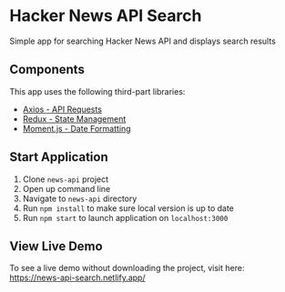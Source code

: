 # Hacker News API Search

Simple app for searching Hacker News API and displays search results

## Components

This app uses the following third-part libraries:

- [Axios - API Requests](https://www.npmjs.com/package/axios)
- [Redux - State Management](https://www.npmjs.com/package/redux)
- [Moment.js - Date Formatting](https://www.npmjs.com/package/moment)

## Start Application
1. Clone `news-api` project
2. Open up command line
3. Navigate to `news-api` directory
4. Run `npm install` to make sure local version is up to date
5. Run `npm start` to launch application on `localhost:3000`

## View Live Demo
To see a live demo without downloading the project, visit here: https://news-api-search.netlify.app/
